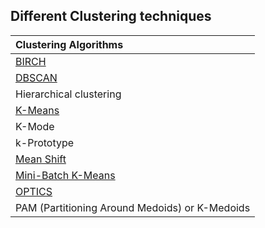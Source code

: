 ## Different Clustering techniques

|Clustering Algorithms                                                                                             |
|:-----------------------------------------------------------------------------------------------------------------|
|[BIRCH](https://github.com/ashish-kamboj/ml-dl-techniques/blob/main/clustering/birch_clustering_sklearn.ipynb)|
|[DBSCAN](https://github.com/ashish-kamboj/ml-dl-techniques/blob/main/clustering/dbscan_clustering_sklearn.ipynb)|
|Hierarchical clustering|
|[K-Means](https://github.com/ashish-kamboj/ml-dl-techniques/blob/main/clustering/k_means_clustering_sklearn.ipynb)|
|K-Mode|
|k-Prototype|
|[Mean Shift](https://github.com/ashish-kamboj/ml-dl-techniques/blob/main/clustering/meanshift_clustering_sklearn.ipynb)|
|[Mini-Batch K-Means](https://github.com/ashish-kamboj/ml-dl-techniques/blob/main/clustering/mini_batch_k_means_clustering_sklearn.ipynb)|
|[OPTICS](https://github.com/ashish-kamboj/ml-dl-techniques/blob/main/clustering/optics_clustering_sklearn.ipynb)|
|PAM (Partitioning Around Medoids) or K-Medoids|
